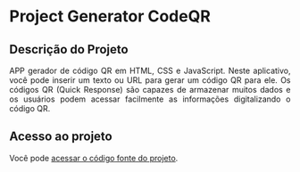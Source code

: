# Project Generator CodeQR

## Descrição do Projeto
<p align="justify">
 APP gerador de código QR em HTML, CSS e JavaScript. Neste aplicativo, você pode inserir um texto ou URL para gerar um código QR para ele. Os códigos QR (Quick Response) são capazes de armazenar muitos dados e os usuários podem acessar facilmente as informações digitalizando o código QR.
</p>

###

## Acesso ao projeto

Você pode [acessar o código fonte do projeto](https://github.com/matheushenriquecsb/generator_codeQR
).
